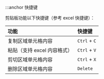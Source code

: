 :::anchor 快捷键

剪贴板功能以下快捷键（参考 excel 快捷键）：

| 功能                        | 快捷键       |
| :-------------------------- | :----------- |
| 复制区域单元格内容          | `Ctrl` + `C` |
| 粘贴（支持 excel 内容格式） | `Ctrl` + `V` |
| 剪切区域单元格内容          | `Ctrl` + `X` |
| 删除区域单元格内容          | `Delete`     |
